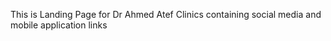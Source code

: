 This is Landing Page for Dr Ahmed Atef Clinics containing social media and mobile application links
